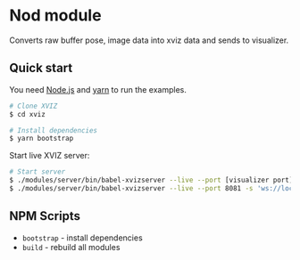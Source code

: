 # Nod module

Converts raw buffer pose, image data into xviz data and sends to visualizer.

## Quick start

You need [Node.js](https://nodejs.org/en/) and [yarn](https://yarnpkg.com/lang/en/docs/install) to
run the examples.

```bash
# Clone XVIZ
$ cd xviz

# Install dependencies
$ yarn bootstrap
```

Start live XVIZ server:

```bash
# Start server
$ ./modules/server/bin/babel-xvizserver --live --port [visualizer port] -s [url of incoming data]
$ ./modules/server/bin/babel-xvizserver --live --port 8081 -s 'ws://localhost:9997'

```

## NPM Scripts

- `bootstrap` - install dependencies
- `build` - rebuild all modules